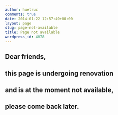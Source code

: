 ```yaml
---
author: huetruc
comments: true
date: 2014-01-22 12:57:49+00:00
layout: page
slug: page-not-available
title: Page not available
wordpress_id: 4078
---
```


## Dear friends,





## this page is undergoing renovation




## and is at the moment not available,




## 




## please come back later.
